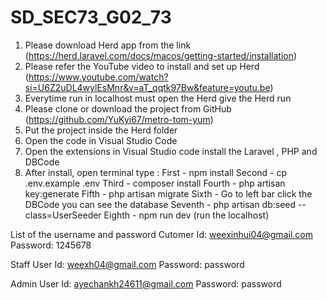 # SD_SEC73_G02_73

1. Please download Herd app from the link (https://herd.laravel.com/docs/macos/getting-started/installation)
2. Please refer the YouTube video to install and set up Herd (https://www.youtube.com/watch?si=U6Z2uDL4wylEsMnr&v=aT_qqtk97Bw&feature=youtu.be)
3. Everytime run in localhost must open the Herd give the Herd run
4. Please clone or download the project from GitHub (https://github.com/YuKyi67/metro-tom-yum)
5. Put the project inside the Herd folder
6. Open the code in Visual Studio Code
7. Open the extensions in Visual Studio code install the Laravel , PHP and DBCode
8. After install, open terminal type :
    First - npm install
    Second - cp .env.example .env
    Third - composer install
    Fourth - php artisan key:generate
    Fifth - php artisan migrate
    Sixth - Go to left bar click the DBCode you can see the database
    Seventh - php artisan db:seed --class=UserSeeder
    Eighth - npm run dev (run the localhost)

List of the username and password
Cutomer Id: weexinhui04@gmail.com Password: 1245678

Staff User Id: weexh04@gmail.com Password: password

Admin User Id: ayechankh24611@gmail.com Password: password

